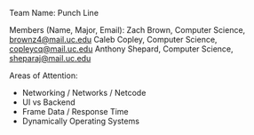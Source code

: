 Team Name: Punch Line

Members (Name, Major, Email): 
    Zach Brown, Computer Science, brownz4@mail.uc.edu
    Caleb Copley, Computer Science, copleycq@mail.uc.edu
    Anthony Shepard, Computer Science, sheparaj@mail.uc.edu

Areas of Attention:
- Networking / Networks / Netcode
- UI vs Backend
- Frame Data / Response Time
- Dynamically Operating Systems